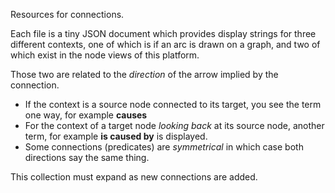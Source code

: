 Resources for connections.

Each file is a tiny JSON document which provides display strings for three different contexts, one of which is if an arc is drawn on a graph, and two of which exist in the node views of this platform.

Those two are related to the _direction_ of the arrow implied by the connection.

* If the context is a source node connected to its target, you see the term one way, for example **causes**
* For the context of a target node _looking back_ at its source node, another term, for example **is caused by** is displayed.
* Some connections (predicates) are _symmetrical_ in which case both directions say the same thing.

This collection must expand as new connections are added.